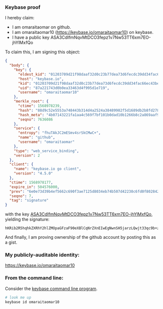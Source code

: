 ### Keybase proof

I hereby claim:

  * I am omaraitaomar on github.
  * I am omaraitaomar10 (https://keybase.io/omaraitaomar10) on keybase.
  * I have a public key ASA3CdIfmNqvMtDCO3fepz1v7Nw53TT6xm7EO-jhYlMxfQo

To claim this, I am signing this object:

```json
{
  "body": {
    "key": {
      "eldest_kid": "01203709d21f98daaf32d0c23b77dea73d6fecdc39dd34fac66ec43be8e16253317d0a",
      "host": "keybase.io",
      "kid": "01203709d21f98daaf32d0c23b77dea73d6fecdc39dd34fac66ec43be8e16253317d0a",
      "uid": "87a221743d0b0ea33463d4f995d1e719",
      "username": "omaraitaomar10"
    },
    "merkle_root": {
      "ctime": 1568978239,
      "hash": "88d9c52e5553a748443b314d4a2524a38489982f5d1689db2b8fd278e3620938ce6c2043f53b2cc65845a1925e1faa67d071f309d8da22d3543c9e425c236cb9",
      "hash_meta": "4b07143221fa1aa4c569f7bf101b0dad10b1266b8c2a869aaf98f28be3abf96e",
      "seqno": 7636086
    },
    "service": {
      "entropy": "fhuTAkJC2mESmv4srSkCMwC+",
      "name": "github",
      "username": "omaraitaomar"
    },
    "type": "web_service_binding",
    "version": 2
  },
  "client": {
    "name": "keybase.io go client",
    "version": "4.5.0"
  },
  "ctime": 1568978177,
  "expire_in": 504576000,
  "prev": "6e0e73d39b4ef5662c690f3ae7125d8034eb74b507d42230c6fd0f802842c066",
  "seqno": 7,
  "tag": "signature"
}
```

with the key [ASA3CdIfmNqvMtDCO3fepz1v7Nw53TT6xm7EO-jhYlMxfQo](https://keybase.io/omaraitaomar10), yielding the signature:

```
hKRib2R5hqhkZXRhY2hlZMOpaGFzaF90eXBlCqNrZXnEIwEgNwnSH5jarzLQwjt33qc9b+zcOd00+sZuxDvo4WJTMX0Kp3BheWxvYWTESpcCB8Qgbg5z05tO9WYsaQ865xJdgDTrdLUH1CIwxv0PgChCwGbEIK/bPuBBUZR5h4BioRtyRwqq2JrJKWQnkERWXKWrAUCjAgHCo3NpZ8RAMvcqqI5RxqFGL5d0OOVrXCdyYRBzZld1BYKMYSMNi7rRWgEjI1F5vJ/acrkPETbDxr139zmey9R6v7/V7TmICKhzaWdfdHlwZSCkaGFzaIKkdHlwZQildmFsdWXEIIpvg8qQwe1Aj2cbHHU3fYbleAd0/Vduyxx+wXraYv34o3RhZ80CAqd2ZXJzaW9uAQ==

```

And finally, I am proving ownership of the github account by posting this as a gist.

### My publicly-auditable identity:

https://keybase.io/omaraitaomar10

### From the command line:

Consider the [keybase command line program](https://keybase.io/download).

```bash
# look me up
keybase id omaraitaomar10
```
